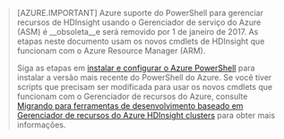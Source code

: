 > [AZURE.IMPORTANT] Azure suporte do PowerShell para gerenciar recursos de HDInsight usando o Gerenciador de serviço do Azure (ASM) é __obsoleta__e será removido por 1 de janeiro de 2017. As etapas neste documento usam os novos cmdlets de HDInsight que funcionam com o Azure Resource Manager (ARM).
>
> Siga as etapas em [instalar e configurar o Azure PowerShell](../articles/powershell-install-configure.md) para instalar a versão mais recente do PowerShell do Azure. Se você tiver scripts que precisam ser modificada para usar os novos cmdlets que funcionam com o Gerenciador de recursos do Azure, consulte [Migrando para ferramentas de desenvolvimento baseado em Gerenciador de recursos do Azure HDInsight clusters](../articles/hdinsight/hdinsight-hadoop-development-using-azure-resource-manager.md) para obter mais informações.
